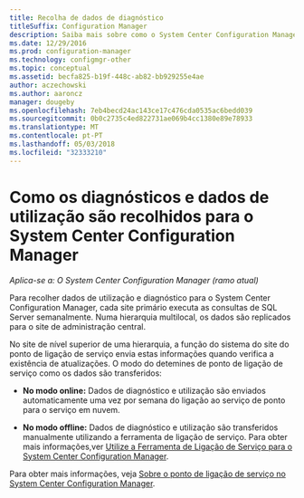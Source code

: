 ```yaml
---
title: Recolha de dados de diagnóstico
titleSuffix: Configuration Manager
description: Saiba mais sobre como o System Center Configuration Manager recolhe os diagnósticos e dados de utilização sobre si próprio.
ms.date: 12/29/2016
ms.prod: configuration-manager
ms.technology: configmgr-other
ms.topic: conceptual
ms.assetid: becfa825-b19f-448c-ab82-bb929255e4ae
author: aczechowski
ms.author: aaroncz
manager: dougeby
ms.openlocfilehash: 7eb4becd24ac143ce17c476cda0535ac6bedd039
ms.sourcegitcommit: 0b0c2735c4ed822731ae069b4cc1380e89e78933
ms.translationtype: MT
ms.contentlocale: pt-PT
ms.lasthandoff: 05/03/2018
ms.locfileid: "32333210"
---
```

# <a name="how-diagnostics-and-usage-data-is-collected-by-system-center-configuration-manager"></a>Como os diagnósticos e dados de utilização são recolhidos para o System Center Configuration Manager

*Aplica-se a: O System Center Configuration Manager (ramo atual)*

Para recolher dados de utilização e diagnóstico para o System Center Configuration Manager, cada site primário executa as consultas de SQL Server semanalmente. Numa hierarquia multilocal, os dados são replicados para o site de administração central.  

No site de nível superior de uma hierarquia, a função do sistema do site do ponto de ligação de serviço envia estas informações quando verifica a existência de atualizações. O modo do detemines de ponto de ligação de serviço como os dados são transferidos:  

-   **No modo online:** Dados de diagnóstico e utilização são enviados automaticamente uma vez por semana do ligação ao serviço de ponto para o serviço em nuvem.  

-   **No modo offline:** Dados de diagnóstico e utilização são transferidos manualmente utilizando a ferramenta de ligação de serviço. Para obter mais informações,ver [ Utilize a Ferramenta de Ligação de Serviço para o System Center Configuration Manager](../../../core/servers/manage/use-the-service-connection-tool.md).  

Para obter mais informações, veja [Sobre o ponto de ligação de serviço no System Center Configuration Manager](../../../core/servers/deploy/configure/about-the-service-connection-point.md).  
